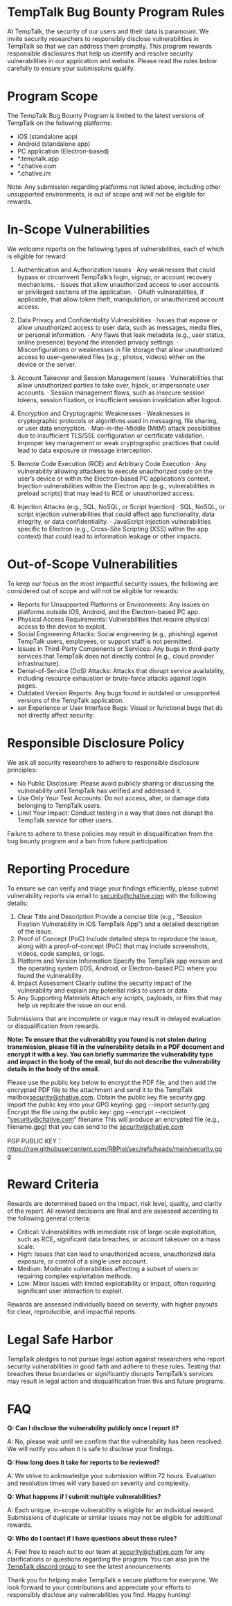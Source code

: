 # TempTalk Bug Bounty Program Rules
At TempTalk, the security of our users and their data is paramount. We invite security researchers to responsibly disclose vulnerabilities in TempTalk so that we can address them promptly. This program rewards responsible disclosures that help us identify and resolve security vulnerabilities in our application and website. Please read the rules below carefully to ensure your submissions qualify.

# Program Scope
The TempTalk Bug Bounty Program is limited to the latest versions of TempTalk on the following platforms:

- iOS (standalone app)
- Android (standalone app)
- PC application (Electron-based)
- *.temptalk.app
- *.chative.com
- *.chative.im

Note: Any submission regarding platforms not listed above, including other unsupported environments, is out of scope and will not be eligible for rewards.

# In-Scope Vulnerabilities

We welcome reports on the following types of vulnerabilities, each of which is eligible for reward:

1. Authentication and Authorization Issues 
·	Any weaknesses that could bypass or circumvent TempTalk’s login, signup, or account recovery mechanisms.
·	Issues that allow unauthorized access to user accounts or privileged sections of the application.
·	OAuth vulnerabilities, if applicable, that allow token theft, manipulation, or unauthorized account access.

2. Data Privacy and Confidentiality Vulnerabilities
·	Issues that expose or allow unauthorized access to user data, such as messages, media files, or personal information.
·	Any flaws that leak metadata (e.g., user status, online presence) beyond the intended privacy settings.
·	Misconfigurations or weaknesses in file storage that allow unauthorized access to user-generated files (e.g., photos, videos) either on the device or the server.

3. Account Takeover and Session Management Issues
·	Vulnerabilities that allow unauthorized parties to take over, hijack, or impersonate user accounts.
·	Session management flaws, such as insecure session tokens, session fixation, or insufficient session invalidation after logout.

4. Encryption and Cryptographic Weaknesses
·	Weaknesses in cryptographic protocols or algorithms used in messaging, file sharing, or user data encryption.
·	Man-in-the-Middle (MitM) attack possibilities due to insufficient TLS/SSL configuration or certificate validation.
·	Improper key management or weak cryptographic practices that could lead to data exposure or message interception.

5. Remote Code Execution (RCE) and Arbitrary Code Execution
·	Any vulnerability allowing attackers to execute unauthorized code on the user’s device or within the Electron-based PC application’s context.
·	Injection vulnerabilities within the Electron app (e.g., vulnerabilities in preload scripts) that may lead to RCE or unauthorized access.

6. Injection Attacks (e.g., SQL, NoSQL, or Script Injection)
·	SQL, NoSQL, or script injection vulnerabilities that could affect app functionality, data integrity, or data confidentiality.
·	JavaScript injection vulnerabilities specific to Electron (e.g., Cross-Site Scripting (XSS) within the app context) that could lead to information leakage or other impacts.

# Out-of-Scope Vulnerabilities

To keep our focus on the most impactful security issues, the following are considered out of scope and will not be eligible for rewards:

- Reports for Unsupported Platforms or Environments: Any issues on platforms outside iOS, Android, and the Electron-based PC app.
- Physical Access Requirements: Vulnerabilities that require physical access to the device to exploit.
- Social Engineering Attacks: Social engineering (e.g., phishing) against TempTalk users, employees, or support staff is not permitted.
- Issues in Third-Party Components or Services: Any bugs in third-party services that TempTalk does not directly control (e.g., cloud provider infrastructure).
- Denial-of-Service (DoS) Attacks: Attacks that disrupt service availability, including resource exhaustion or brute-force attacks against login pages.
- Outdated Version Reports: Any bugs found in outdated or unsupported versions of the TempTalk application.
- ser Experience or User Interface Bugs: Visual or functional bugs that do not directly affect security.

# Responsible Disclosure Policy

We ask all security researchers to adhere to responsible disclosure principles:

- No Public Disclosure: Please avoid publicly sharing or discussing the vulnerability until TempTalk has verified and addressed it.
- Use Only Your Test Accounts: Do not access, alter, or damage data belonging to TempTalk users.
- Limit Your Impact: Conduct testing in a way that does not disrupt the TempTalk service for other users.

Failure to adhere to these policies may result in disqualification from the bug bounty program and a ban from future participation.

# Reporting Procedure

To ensure we can verify and triage your findings efficiently, please submit vulnerability reports via email to [security@chative.com](mailto:security@chative.com) with the following details:

1. Clear Title and Description
Provide a concise title (e.g., "Session Fixation Vulnerability in iOS TempTalk App") and a detailed description of the issue.
2. Proof of Concept (PoC)
Include detailed steps to reproduce the issue, along with a proof-of-concept (PoC) that may include screenshots, videos, code samples, or logs.
3. Platform and Version Information
Specify the TempTalk app version and the operating system (iOS, Android, or Electron-based PC) where you found the vulnerability.
4. Impact Assessment
Clearly outline the security impact of the vulnerability and explain any potential risks to users or data.
5. Any Supporting Materials
Attach any scripts, payloads, or files that may help us replicate the issue on our end.

Submissions that are incomplete or vague may result in delayed evaluation or disqualification from rewards.

**Note: To ensure that the vulnerability you found is not stolen during transmission, please fill in the vulnerability details in a PDF document and encrypt it with a key. You can briefly summarize the vulnerability type and impact in the body of the email, but do not describe the vulnerability details in the body of the email.**

Please use the public key below to encrypt the PDF file, and then add the encrypted PDF file to the attachment and send it to the TempTalk mailbox[security@chative.com](mailto:security@chative.com).
Obtain the public key file security.gpg. Import the public key into your GPG keyring:
gpg --import security.gpg
Encrypt the file using the public key:
gpg --encrypt --recipient "security@chative.com” filename
This will produce an encrypted file (e.g., filename.gpg) that you can send to the security@chative.com

PGP PUBLIC KEY：https://raw.githubusercontent.com/RBPioi/sec/refs/heads/main/security.gpg

# Reward Criteria

Rewards are determined based on the impact, risk level, quality, and clarity of the report. All reward decisions are final and are assessed according to the following general criteria:

- Critical: Vulnerabilities with immediate risk of large-scale exploitation, such as RCE, significant data breaches, or account takeover on a mass scale.
- High: Issues that can lead to unauthorized access, unauthorized data exposure, or control of a single user account.
- Medium: Moderate vulnerabilities affecting a subset of users or requiring complex exploitation methods.
- Low: Minor issues with limited exploitability or impact, often requiring significant user interaction to exploit.

Rewards are assessed individually based on severity, with higher payouts for clear, reproducible, and impactful reports.


# Legal Safe Harbor

TempTalk pledges to not pursue legal action against researchers who report security vulnerabilities in good faith and adhere to these rules. Testing that breaches these boundaries or significantly disrupts TempTalk’s services may result in legal action and disqualification from this and future programs.

# FAQ

**Q: Can I disclose the vulnerability publicly once I report it?**

A: No, please wait until we confirm that the vulnerability has been resolved. We will notify you when it is safe to disclose your findings.

**Q: How long does it take for reports to be reviewed?**

A: We strive to acknowledge your submission within 72 hours. Evaluation and resolution times will vary based on severity and complexity.

**Q: What happens if I submit multiple vulnerabilities?**

A: Each unique, in-scope vulnerability is eligible for an individual reward. Submissions of duplicate or similar issues may not be eligible for additional rewards.

**Q: Who do I contact if I have questions about these rules?**

A: Feel free to reach out to our team at [security@chative.com](mailto:security@chative.com) for any clarifications or questions regarding the program. You can also join the [TempTalk discord group](https://discord.gg/9sYV6AUk) to see the latest announcements


Thank you for helping make TempTalk a secure platform for everyone. We look forward to your contributions and appreciate your efforts to responsibly disclose any vulnerabilities you find. Happy hunting!
